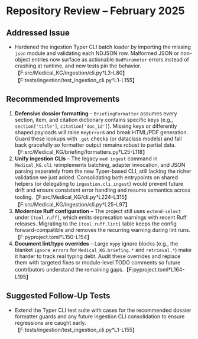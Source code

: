 # Repository Review – February 2025

## Addressed Issue
- Hardened the ingestion Typer CLI batch loader by importing the missing `json` module and validating each NDJSON row. Malformed JSON or non-object entries now surface as actionable `BadParameter` errors instead of crashing at runtime, and new tests pin the behavior.【F:src/Medical_KG/ingestion/cli.py†L3-L80】【F:tests/ingestion/test_ingestion_cli.py†L1-L155】

## Recommended Improvements
1. **Defensive dossier formatting** – `BriefingFormatter` assumes every section, item, and citation dictionary contains specific keys (e.g., `section['title']`, `citation['doc_id']`). Missing keys or differently shaped payloads will raise `KeyError`s and break HTML/PDF generation. Guard these lookups with `.get` checks (or dataclass models) and fall back gracefully so formatter output remains robust to partial data.【F:src/Medical_KG/briefing/formatters.py†L25-L118】
2. **Unify ingestion CLIs** – The legacy `med ingest` command in `Medical_KG.cli` reimplements batching, adapter invocation, and JSON parsing separately from the new Typer-based CLI, still lacking the richer validation we just added. Consolidating both entrypoints on shared helpers (or delegating to `ingestion.cli.ingest`) would prevent future drift and ensure consistent error handling and resume semantics across tooling.【F:src/Medical_KG/cli.py†L224-L315】【F:src/Medical_KG/ingestion/cli.py†L25-L97】
3. **Modernize Ruff configuration** – The project still uses `extend-select` under `[tool.ruff]`, which emits deprecation warnings with recent Ruff releases. Migrating to the `[tool.ruff.lint]` table keeps the config forward-compatible and removes the recurring warning during lint runs.【F:pyproject.toml†L150-L154】
4. **Document lint/type overrides** – Large `mypy` ignore blocks (e.g., the blanket `ignore_errors` for `Medical_KG.briefing.*` and `retrieval.*`) make it harder to track real typing debt. Audit these overrides and replace them with targeted fixes or module-level TODO comments so future contributors understand the remaining gaps.【F:pyproject.toml†L164-L195】

## Suggested Follow-Up Tests
- Extend the Typer CLI test suite with cases for the recommended dossier formatter guards and any future ingestion CLI consolidation to ensure regressions are caught early.【F:tests/ingestion/test_ingestion_cli.py†L1-L155】
